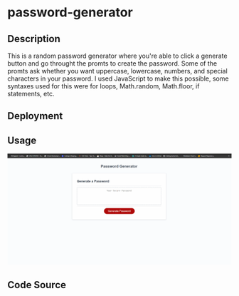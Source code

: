 # password-generator

## Description

This is a random password generator where you're able to click a generate button and go throught the promts to create the password. Some of the promts ask whether you want uppercase, lowercase, numbers, and special characters in your password. I used JavaScript to make this possible, some syntaxes used for this were for loops, Math.random, Math.floor, if statements, etc. 

## Deployment

## Usage

![Getting Started](./images/password-generator-preview.gif)

## Code Source
